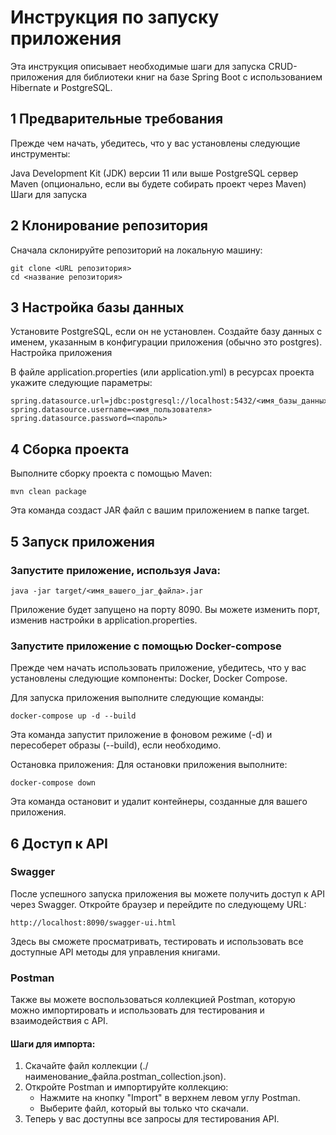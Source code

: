 # Инструкция по запуску приложения
Эта инструкция описывает необходимые шаги для запуска CRUD-приложения для библиотеки книг на базе Spring Boot с использованием Hibernate и PostgreSQL.

## 1 Предварительные требования
Прежде чем начать, убедитесь, что у вас установлены следующие инструменты:

Java Development Kit (JDK) версии 11 или выше
PostgreSQL сервер
Maven (опционально, если вы будете собирать проект через Maven)
Шаги для запуска
## 2 Клонирование репозитория

Сначала склонируйте репозиторий на локальную машину:
```
git clone <URL репозитория>
cd <название репозитория>
```
## 3 Настройка базы данных

Установите PostgreSQL, если он не установлен.
Создайте базу данных с именем, указанным в конфигурации приложения (обычно это postgres).
Настройка приложения

В файле application.properties (или application.yml) в ресурсах проекта укажите следующие параметры:

```
spring.datasource.url=jdbc:postgresql://localhost:5432/<имя_базы_данных>
spring.datasource.username=<имя_пользователя>
spring.datasource.password=<пароль>
```
## 4 Сборка проекта

Выполните сборку проекта с помощью Maven:

```
mvn clean package
```
Эта команда создаст JAR файл с вашим приложением в папке target.

## 5 Запуск приложения

### Запустите приложение, используя Java:

```
java -jar target/<имя_вашего_jar_файла>.jar
```
Приложение будет запущено на порту 8090. Вы можете изменить порт, изменив настройки в application.properties.
### Запустите приложение с помощью Docker-compose
Прежде чем начать использовать приложение, убедитесь, что у вас установлены следующие компоненты:
Docker,
Docker Compose.

Для запуска приложения выполните следующие команды:

```
docker-compose up -d --build
```
Эта команда запустит приложение в фоновом режиме (-d) и пересоберет образы (--build), если необходимо.

Остановка приложения: Для остановки приложения выполните:

```
docker-compose down
```
Эта команда остановит и удалит контейнеры, созданные для вашего приложения.

## 6 Доступ к API

### Swagger
После успешного запуска приложения вы можете получить доступ к API через Swagger. Откройте браузер и перейдите по следующему URL:

```
http://localhost:8090/swagger-ui.html
```
Здесь вы сможете просматривать, тестировать и использовать все доступные API методы для управления книгами.
### Postman

Также вы можете воспользоваться коллекцией Postman, которую можно импортировать и использовать для тестирования и взаимодействия с API.

#### Шаги для импорта:

1. Скачайте файл коллекции (./наименование_файла.postman_collection.json).
2. Откройте Postman и импортируйте коллекцию:
   - Нажмите на кнопку "Import" в верхнем левом углу Postman.
   - Выберите файл, который вы только что скачали.
3. Теперь у вас доступны все запросы для тестирования API.





